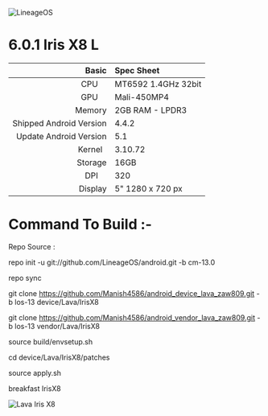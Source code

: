 ![LineageOS](https://encrypted-tbn0.gstatic.com/images?q=tbn:ANd9GcT7_4t3OClciu2cCMaHHfQ4JH94i-AH6JcTi8bUNC2mPCVeHKJvv39X4TDQ)

# 6.0.1 Iris X8 L

Basic   | Spec Sheet
-------:|:-------------------------
CPU     | MT6592 1.4GHz 32bit
GPU     | Mali-450MP4
Memory  | 2GB RAM - LPDR3
Shipped Android Version | 4.4.2
Update Android Version | 5.1
Kernel  | 3.10.72
Storage | 16GB
DPI     | 320
Display | 5" 1280 x 720 px





# Command To Build :-

Repo Source :

repo init -u git://github.com/LineageOS/android.git -b cm-13.0

repo sync

git clone https://github.com/Manish4586/android_device_lava_zaw809.git -b los-13 device/Lava/IrisX8

git clone https://github.com/Manish4586/android_vendor_lava_zaw809.git -b los-13 vendor/Lava/IrisX8

source build/envsetup.sh

cd device/Lava/IrisX8/patches

source apply.sh

breakfast IrisX8

![Lava Iris X8](http://www.lavamobiles.com/lavastorecms/material/product/lava-smartphone-iris-x8-375x700-04022015.jpg)
